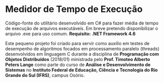 # Medidor de Tempo de Execução

Código-fonte do utilitário desenvolvido em C# para fazer média de tempo de execução de arquivos executáveis. Em breve pretendo disponibilizar o arquivo .exe para uso comum. **Requisito: .NET Framework 4.6**

Este pequeno projeto foi criado para servir como auxílio em testes de desempenho de algoritmos focados em processamento paralelo (threads) desenvolvidos em linguagem C durante a disciplina de **Programação com Objetos Distribuídos** (2018/01) ministrada pelo **Prof. Timoteo Alberto Peters Lange** como parte do curso de **Análise e Desenvolvimento de Sistemas** no **Instituto Federal de Educação, Ciência e Tecnologia do Rio Grande do Sul (IFRS)**, campus Osório.
